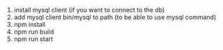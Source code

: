 1. install mysql client (if you want to connect to the db)
2. add mysql client bin/mysql to path (to be able to use mysql command)
3. npm install
4. npm run build
5. npm run start